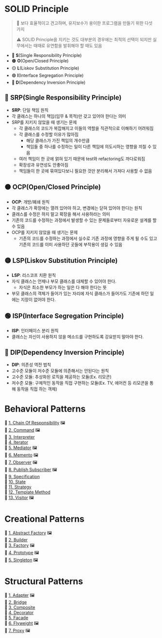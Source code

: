 # SOLID Principle
> 📢 보다 효율적이고 견고하며, 유지보수가 용이한 프로그램을 만들기 위한 다섯 가지  
>   
> ⚠️ SOLID Principle을 지키는 것도 대부분의 경우에는 최적의 선택이 되지만 실무에서는 때때로 유연함을 발휘해야 할 때도 있음
- 🔴 **S**(Single Responsibility Principle)
- 🟠 **O**(Open/Closed Principle)
- 🟡 **L**(Liskov Substitution Principle)
- 🟢 **I**(Interface Segregation Principle)
- 🔵 **D**(Dependency Inversion Principle)

## 🔴 SRP(Single Responsibility Principle)
- **SRP**: 단일 책임 원칙
- 각 클래스는 하나의 책임(임무 & 목적)만 갖고 있어야 한다는 의미
- SRP를 지키지 않았을 때 생기는 문제
  - 각 클래스의 코드가 복잡해지고 이들의 역할을 직관적으로 이해하기 어려워짐
  - 각 클래스를 수정할 이유가 많아짐
    - 해당 클래스가 가진 책임의 개수만큼
    - 책임들 중 하나를 수정하는 일이 다른 책임에 의도시하는 영향을 끼칠 수 있음
  - 여러 책임이 한 곳에 얽혀 있기 때문에 test와 refactoring도 까다로워짐
  - 확장성과 유연성도 안좋아짐
  - 책임들이 한 곳에 묶여있다보니 필요한 것만 분리해서 가져다 사용할 수 없음

## 🟠 OCP(Open/Closed Principle)
- **OCP**: 개방/폐쇄 원칙
- 각 클래스가 확장에는 열려 있어야 하고, 변경에는 닫혀 있어야 한다는 원칙
- 클래스를 수정은 하지 말고 확장을 해서 사용하라는 의미
- 기존의 코드를 수정하는 과정에서 발생할 수 있는 문제들로부터 자유로운 설계를 할 수 있음
- OCP를 지키지 않았을 때 생기는 문제
  - 기존의 코드를 수정하는 과정에서 실수로 기존 과정에 영향을 주게 될 수도 있고 기존의 코드를 이미 사용하던 곳들에 부작용이 생길 수 있음

## 🟡 LSP(Liskov Substitution Principle)
- **LSP**: 리스코프 치환 원칙
- 자식 클래스는 언제나 부모 클래스를 대체할 수 있어야 한다.
  - 자식은 최소한 부모가 하는 일은 다 해야 한다는 뜻
- 부모 클래스의 객체가 들어가 있는 자리에 자식 클래스가 들어가도 기존에 하던 일에는 지장이 없어야 한다.

## 🟢 ISP(Interface Segregation Principle)
- **ISP**: 인터페이스 분리 원칙
- 클래스는 자신이 사용하지 않을 메소드를 구현하도록 강요받지 말아야 한다.

## 🔵 DIP(Dependency Inversion Principle)
- **DIP**: 의존성 역전 법칙
- 고수준 모듈이 저수준 모듈에 의존해서는 안된다는 원칙
- 고수준 모듈: 추상화된 로직을 제공하는 모듈(Ex. 리모콘)
- 저수준 모듈: 구체적인 동작을 직접 구현하는 모듈(Ex. TV, 에어컨 등 리모콘을 통해 동작을 직접 하는 객체)

# Behavioral Patterns
🔗 [1. Chain Of Responsibility](./src/main/java/behavior/chain_of_responsibility) 🖼️    
🔗 [2. Command](./src/main/java/behavior/command) 🖼️                       
🔗 [3. Interpreter](./src/main/java/behavior/interpreter)          
🔗 [4. Iterator](./src/main/java/behavior/iterator)             
🔗 [5. Mediator](./src/main/java/behavior/mediator) 🖼️             
🔗 [6. Memento](./src/main/java/behavior/memento) 🖼️  
🔗 [7. Observer](./src/main/java/behavior/observer) 🖼️  
🔗 [8. Publish Subscriber](./src/main/java/behavior/publish_subscriber) 🖼️  
🔗 [9. Specification](./src/main/java/behavior/specification)  
🔗 [10. State](./src/main/java/behavior/state)  
🔗 [11. Strategy](./src/main/java/behavior/strategy)  
🔗 [12. Template Method](./src/main/java/behavior/template_method)  
🔗 [13. Visitor](./src/main/java/behavior/visitor) 🖼️  

# Creational Patterns
🔗 [1. Abstract Factory](./src/main/java/creation/abstract_factory) 🖼️  
🔗 [2. Builder](./src/main/java/creation/builder)  
🔗 [3. Factory](./src/main/java/creation/factory) 🖼️  
🔗 [4. Prototype](./src/main/java/creation/prototype) 🖼️  
🔗 [5. Singleton](./src/main/java/creation/singleton) 🖼️  

# Structural Patterns
🔗 [1. Adapter](./src/main/java/structure/adapter) 🖼️  
🔗 [2. Bridge](./src/main/java/structure/bridge)  
🔗 [3. Composite](./src/main/java/structure/composite)  
🔗 [4. Decorator](./src/main/java/structure/decorator)  
🔗 [5. Facade](./src/main/java/structure/facade)  
🔗 [6. Flyweight](./src/main/java/structure/flyweight) 🖼️  
🔗 [7. Proxy](./src/main/java/structure/proxy) 🖼️  